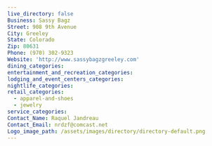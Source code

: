 ```yaml
---
live_directory: false
Business: Sassy Bagz
Street: 908 9th Avenue
City: Greeley
State: Colorado
Zip: 80631
Phone: (970) 302-9323
Website: 'http://www.sassybagzgreeley.com'
dining_categories:
entertainment_and_recreation_categories:
lodging_and_event_centers_categories:
nightlife_categories:
retail_categories:
  - apparel-and-shoes
  - jewelry
service_categories:
Contact_Name: Raquel Jandreau
Contact_Email: nrdzf@comcast.net
Logo_image_path: /assets/images/directory/directory-default.png
---
```



